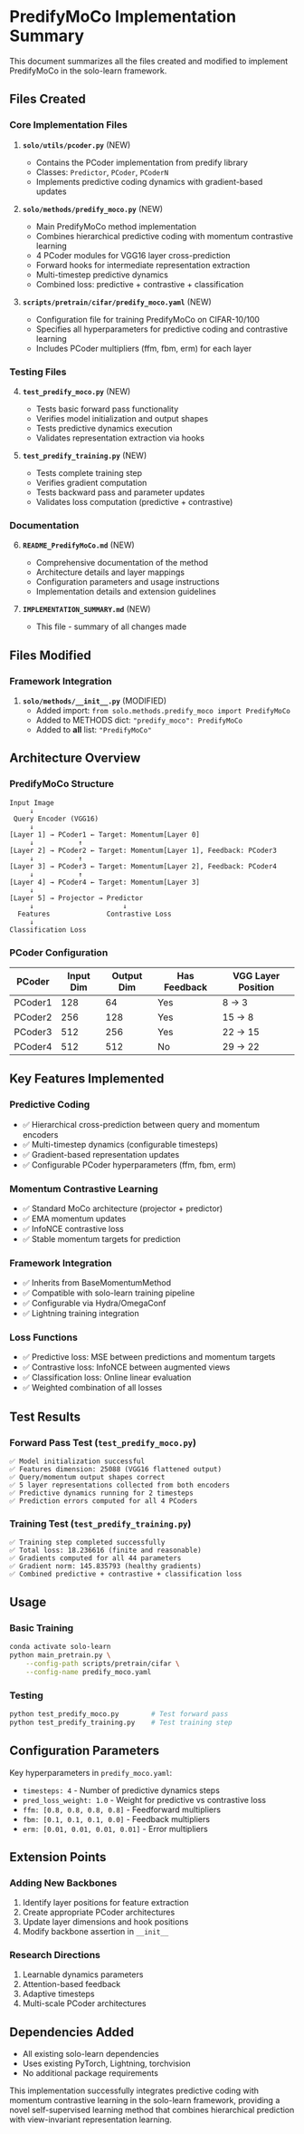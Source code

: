 # PredifyMoCo Implementation Summary

This document summarizes all the files created and modified to implement PredifyMoCo in the solo-learn framework.

## Files Created

### Core Implementation Files

1. **`solo/utils/pcoder.py`** (NEW)
   - Contains the PCoder implementation from predify library
   - Classes: `Predictor`, `PCoder`, `PCoderN`
   - Implements predictive coding dynamics with gradient-based updates

2. **`solo/methods/predify_moco.py`** (NEW)
   - Main PredifyMoCo method implementation
   - Combines hierarchical predictive coding with momentum contrastive learning
   - 4 PCoder modules for VGG16 layer cross-prediction
   - Forward hooks for intermediate representation extraction
   - Multi-timestep predictive dynamics
   - Combined loss: predictive + contrastive + classification

3. **`scripts/pretrain/cifar/predify_moco.yaml`** (NEW)
   - Configuration file for training PredifyMoCo on CIFAR-10/100
   - Specifies all hyperparameters for predictive coding and contrastive learning
   - Includes PCoder multipliers (ffm, fbm, erm) for each layer

### Testing Files

4. **`test_predify_moco.py`** (NEW)
   - Tests basic forward pass functionality
   - Verifies model initialization and output shapes
   - Tests predictive dynamics execution
   - Validates representation extraction via hooks

5. **`test_predify_training.py`** (NEW)
   - Tests complete training step
   - Verifies gradient computation
   - Tests backward pass and parameter updates
   - Validates loss computation (predictive + contrastive)

### Documentation

6. **`README_PredifyMoCo.md`** (NEW)
   - Comprehensive documentation of the method
   - Architecture details and layer mappings
   - Configuration parameters and usage instructions
   - Implementation details and extension guidelines

7. **`IMPLEMENTATION_SUMMARY.md`** (NEW)
   - This file - summary of all changes made

## Files Modified

### Framework Integration

1. **`solo/methods/__init__.py`** (MODIFIED)
   - Added import: `from solo.methods.predify_moco import PredifyMoCo`
   - Added to METHODS dict: `"predify_moco": PredifyMoCo`
   - Added to __all__ list: `"PredifyMoCo"`

## Architecture Overview

### PredifyMoCo Structure

```
Input Image
     ↓
 Query Encoder (VGG16)
     ↓
[Layer 1] → PCoder1 ← Target: Momentum[Layer 0]
     ↓           ↑
[Layer 2] → PCoder2 ← Target: Momentum[Layer 1], Feedback: PCoder3
     ↓           ↑
[Layer 3] → PCoder3 ← Target: Momentum[Layer 2], Feedback: PCoder4  
     ↓           ↑
[Layer 4] → PCoder4 ← Target: Momentum[Layer 3]
     ↓
[Layer 5] → Projector → Predictor
     ↓                      ↓
  Features              Contrastive Loss
     ↓
Classification Loss
```

### PCoder Configuration

| PCoder | Input Dim | Output Dim | Has Feedback | VGG Layer Position |
|--------|-----------|------------|--------------|-------------------|
| PCoder1 | 128 | 64 | Yes | 8 → 3 |
| PCoder2 | 256 | 128 | Yes | 15 → 8 |
| PCoder3 | 512 | 256 | Yes | 22 → 15 |
| PCoder4 | 512 | 512 | No | 29 → 22 |

## Key Features Implemented

### Predictive Coding
- ✅ Hierarchical cross-prediction between query and momentum encoders
- ✅ Multi-timestep dynamics (configurable timesteps)
- ✅ Gradient-based representation updates
- ✅ Configurable PCoder hyperparameters (ffm, fbm, erm)

### Momentum Contrastive Learning
- ✅ Standard MoCo architecture (projector + predictor)
- ✅ EMA momentum updates
- ✅ InfoNCE contrastive loss
- ✅ Stable momentum targets for prediction

### Framework Integration
- ✅ Inherits from BaseMomentumMethod
- ✅ Compatible with solo-learn training pipeline
- ✅ Configurable via Hydra/OmegaConf
- ✅ Lightning training integration

### Loss Functions
- ✅ Predictive loss: MSE between predictions and momentum targets
- ✅ Contrastive loss: InfoNCE between augmented views
- ✅ Classification loss: Online linear evaluation
- ✅ Weighted combination of all losses

## Test Results

### Forward Pass Test (`test_predify_moco.py`)
```
✅ Model initialization successful
✅ Features dimension: 25088 (VGG16 flattened output)
✅ Query/momentum output shapes correct
✅ 5 layer representations collected from both encoders
✅ Predictive dynamics running for 2 timesteps
✅ Prediction errors computed for all 4 PCoders
```

### Training Test (`test_predify_training.py`)
```
✅ Training step completed successfully
✅ Total loss: 18.236616 (finite and reasonable)
✅ Gradients computed for all 44 parameters
✅ Gradient norm: 145.835793 (healthy gradients)
✅ Combined predictive + contrastive + classification loss
```

## Usage

### Basic Training
```bash
conda activate solo-learn
python main_pretrain.py \
    --config-path scripts/pretrain/cifar \
    --config-name predify_moco.yaml
```

### Testing
```bash
python test_predify_moco.py        # Test forward pass
python test_predify_training.py    # Test training step
```

## Configuration Parameters

Key hyperparameters in `predify_moco.yaml`:
- `timesteps: 4` - Number of predictive dynamics steps
- `pred_loss_weight: 1.0` - Weight for predictive vs contrastive loss
- `ffm: [0.8, 0.8, 0.8, 0.8]` - Feedforward multipliers
- `fbm: [0.1, 0.1, 0.1, 0.0]` - Feedback multipliers
- `erm: [0.01, 0.01, 0.01, 0.01]` - Error multipliers

## Extension Points

### Adding New Backbones
1. Identify layer positions for feature extraction
2. Create appropriate PCoder architectures
3. Update layer dimensions and hook positions
4. Modify backbone assertion in `__init__`

### Research Directions
1. Learnable dynamics parameters
2. Attention-based feedback
3. Adaptive timesteps
4. Multi-scale PCoder architectures

## Dependencies Added
- All existing solo-learn dependencies
- Uses existing PyTorch, Lightning, torchvision
- No additional package requirements

This implementation successfully integrates predictive coding with momentum contrastive learning in the solo-learn framework, providing a novel self-supervised learning method that combines hierarchical prediction with view-invariant representation learning. 